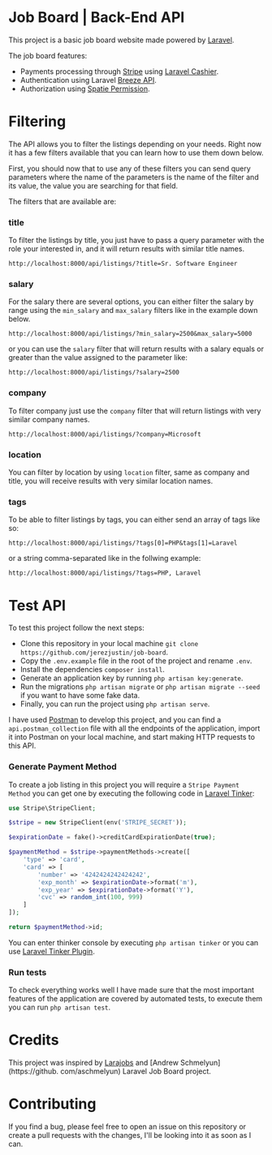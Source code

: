 # Job Board | Back-End API

This project is a basic job board website made powered by [Laravel](https://laravel.com/).

The job board features:

-   Payments processing through [Stripe](https://stripe.com/) using [Laravel Cashier](https://laravel.com/docs/10.x/billing).
-   Authentication using Laravel [Breeze API](https://laravel.com/docs/10.x/starter-kits#breeze-and-next).
-   Authorization using [Spatie Permission](https://spatie.be/docs/laravel-permission/).

# Filtering

The API allows you to filter the listings depending on your needs. Right now it has a few filters available that you can learn how to use them down below.

First, you should now that to use any of these filters you can send query parameters where the name of the parameters is the name of the filter and its value, the value you are searching for that field.

The filters that are available are:

### title

To filter the listings by title, you just have to pass a query parameter with the role your interested in, and it will return results with similar title names.

`http://localhost:8000/api/listings/?title=Sr. Software Engineer`

### salary

For the salary there are several options, you can either filter the salary by range using the `min_salary` and `max_salary` filters like in the example down below.

`http://localhost:8000/api/listings/?min_salary=2500&max_salary=5000`

or you can use the `salary` filter that will return results with a salary equals or greater than the value assigned to the parameter like:

`http://localhost:8000/api/listings/?salary=2500`

### company

To filter company just use the `company` filter that will return listings with very similar company names.

`http://localhost:8000/api/listings/?company=Microsoft`

### location

You can filter by location by using `location` filter, same as company and title, you will receive results with very similar location names.

### tags

To be able to filter listings by tags, you can either send an array of tags like so:

`http://localhost:8000/api/listings/?tags[0]=PHP&tags[1]=Laravel`

or a string comma-separated like in the follwing example:

`http://localhost:8000/api/listings/?tags=PHP, Laravel`

# Test API

To test this project follow the next steps:

-   Clone this repository in your local machine `git clone https://github.com/jerezjustin/job-board`.
-   Copy the `.env.example` file in the root of the project and rename `.env`.
-   Install the dependencies `composer install`.
-   Generate an application key by running `php artisan key:generate`.
-   Run the migrations `php artisan migrate` or `php artisan migrate --seed` if you want to have some fake data.
-   Finally, you can run the project using `php artisan serve`.

I have used [Postman](https://www.postman.com/) to develop this project, and you can find a `api.postman_collection`
file with all
the endpoints of the
application, import it into Postman on your local machine, and start making HTTP requests to this API.

### Generate Payment Method

To create a job listing in this project you will require a `Stripe Payment Method` you can get one by executing the
following code in [Laravel Tinker](https://laravel.com/docs/10.x/artisan#tinker):

```php
use Stripe\StripeClient;

$stripe = new StripeClient(env('STRIPE_SECRET'));

$expirationDate = fake()->creditCardExpirationDate(true);

$paymentMethod = $stripe->paymentMethods->create([
    'type' => 'card',
    'card' => [
        'number' => '4242424242424242',
        'exp_month' => $expirationDate->format('m'),
        'exp_year' => $expirationDate->format('Y'),
        'cvc' => random_int(100, 999)
    ]
]);

return $paymentMethod->id;
```

You can enter thinker console by executing `php artisan tinker` or you can use [Laravel Tinker Plugin](https://github.com/Roboroads/laravel-tinker).

### Run tests

To check everything works well I have made sure that the most important features of the application are covered by
automated tests, to execute them you can run `php artisan test`.

# Credits

This project was inspired by [Larajobs](https://larajobs.com) and [Andrew Schmelyun](https://github.
com/aschmelyun) Laravel Job Board project.

# Contributing

If you find a bug, please feel free to open an issue on this repository or create a pull requests with the changes,
I'll be looking into it as soon as I can.
